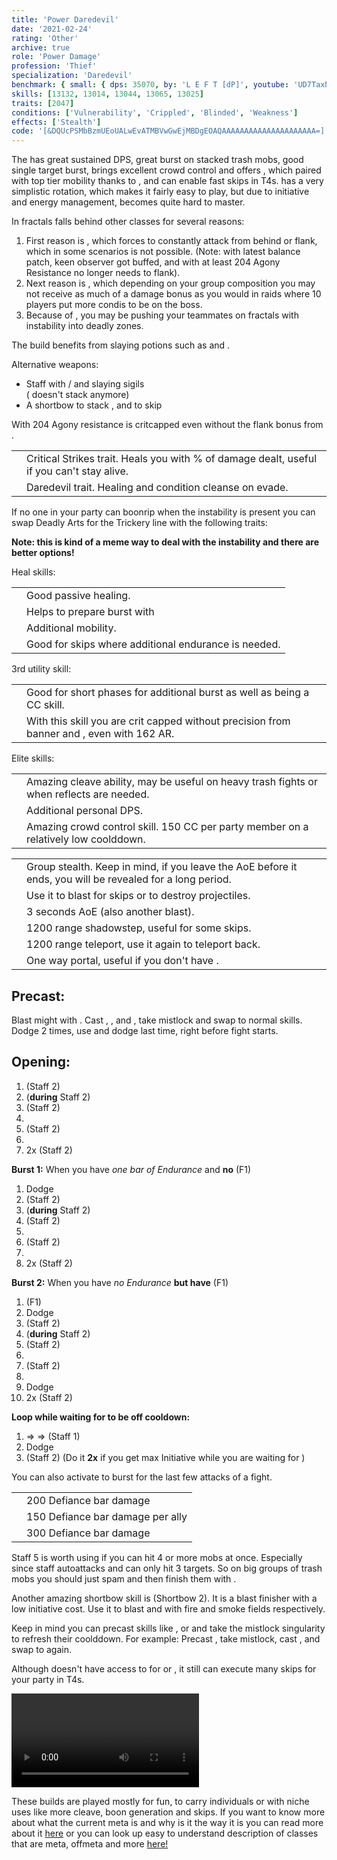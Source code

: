 ```yaml
---
title: 'Power Daredevil'
date: '2021-02-24'
rating: 'Other'
archive: true
role: 'Power Damage'
profession: 'Thief'
specialization: 'Daredevil'
benchmark: { small: { dps: 35070, by: 'L E F T [dP]', youtube: 'UD7TaxND8vc' } }
skills: [13132, 13014, 13044, 13065, 13025]
traits: [2047]
conditions: ['Vulnerability', 'Crippled', 'Blinded', 'Weakness']
effects: ['Stealth']
code: '[&DQUcPSMbBzmUEoUALwEvATMBVwGwEjMBDgEOAQAAAAAAAAAAAAAAAAAAAAA=]'
---
```


The <Specialization name="Daredevil" text="Power Daredevil"/> has great sustained DPS, great burst on stacked trash mobs, good single target burst, brings excellent crowd control and offers <Effect name="Stealth"/>, which paired with top tier mobility thanks to <Skill id="13025"/>, <Skill id="13002"/> and <Skill id="13064"/> can enable fast skips in T4s. <Specialization name="Daredevil"/> has a very simplistic rotation, which makes it fairly easy to play, but due to initiative and energy management, <Specialization name="Daredevil"/> becomes quite hard to master.

In fractals <Specialization name="Daredevil"/> falls behind other classes for several reasons:

1. First reason is <Trait id="1268"/>, which forces <Specialization name="Daredevil"/> to constantly attack from behind or flank, which in some scenarios is not possible. (Note: with latest balance patch, keen observer got buffed, and with at least 204 Agony Resistance <Specialization name="Daredevil"/> no longer needs to flank).
2. Next reason is <Trait id="1257"/>, which depending on your group composition you may not receive as much of a damage bonus as you would in raids where 10 players put more condis to be on the boss.
3. Because of <Trait id="2047"/>, you may be pushing your teammates on fractals with <Instability name="Social Awkwardness"/> instability into deadly zones.

The build benefits from slaying potions such as <Item id="50082"/> and <Item name="Impact" type="Sigil"/>.

<Divider text="Equipment"/>

<CharacterWithAr>
<Character gear={{
  "profession": "Thief",
  "weight": "medium",
  "gear": [
    "Berserker",
    "Berserker",
    "Berserker",
    "Berserker",
    "Berserker",
    "Berserker",
    "Berserker",
    "Berserker",
    "Berserker",
    "Berserker",
    "Berserker",
    "Berserker",
    "Berserker"
  ],
  "attributes": {
    "Health": 15915,
    "Armor": 2361,
    "Power": 3747,
    "Precision": 2383,
    "Toughness": 1243,
    "Vitality": 1427,
    "Ferocity": 1851,
    "Condition Damage": 750,
    "Expertise": 0,
    "Concentration": 243,
    "Healing Power": 0,
    "Agony Resistance": 162,
    "Condition Duration": 0,
    "Boon Duration": 0.162,
    "Critical Chance": 1.0785714285714285,
    "Critical Damage": 2.734,
    "Power Coefficient": 2712,
    "Burning Coefficient": 0.62,
    "Bleeding Coefficient": 0,
    "Poison Coefficient": 0.96,
    "Torment Coefficient": 0,
    "Confusion Coefficient": 0,
    "Flat DPS": 0,
    "Siphon Base Coefficient": 139.75,
    "Effective Power": 40849.76439499816,
    "Power DPS": 42658.668093659995,
    "Siphon DPS": 42658.668093659995,
    "Bleeding Damage": 96.3125,
    "Bleeding Stacks": 0,
    "Bleeding DPS": 0,
    "Burning Damage": 355.421875,
    "Burning Stacks": 0.62,
    "Burning DPS": 220.3615625,
    "Confusion Damage": 118.665625,
    "Confusion Stacks": 0,
    "Confusion DPS": 0,
    "Poison Damage": 112.84375,
    "Poison Stacks": 0.96,
    "Poison DPS": 108.33,
    "Torment Damage": 142.74375,
    "Torment Stacks": 0,
    "Torment DPS": 0,
    "Damage": 43127.10965615999,
    "Effective Health": 102574411.89116149,
    "Survivability": 52147.642039228005,
    "Effective Healing": 390,
    "Healing": 390
  },
  "runeId": 24836,
  "runeName": "Scholar",
  "infusions": [
    49432,
    49432,
    49432,
    49432,
    49432,
    49432,
    49432,
    49432,
    49432,
    49432,
    49432,
    49432,
    49432,
    49432,
    49432,
    49432,
    49432,
    49432
  ],
  "weapons": {
    "weapon1MainType": "Staff",
    "weapon1MainSigil1Id": 24615,
    "weapon1MainSigil2Id": 24868,
    "weapon2MainSigil2Id": 24868
  },
  "consumables": {
    "foodId": 91805,
    "utilityId": 50082
  },
  "skills": {
    "healId": "",
    "utility1Id": "",
    "utility2Id": 30868,
    "utility3Id": 13046,
    "eliteId": ""
  },
  "assumedBuffs": [
    {
      "id": "might",
      "type": "Boon"
    },
    {
      "id": "fury",
      "type": "Boon"
    },
    {
      "id": "protection",
      "type": "Boon"
    },
    {
      "id": "vulnerability",
      "type": "Condition"
    },
    {
      "id": "frostSpirit",
      "gw2id": 12497,
      "type": "Skill"
    },
    {
      "id": "jade-bot-base",
      "type": "Text"
    },
    {
      "id": "jade-bot-per-tier",
      "type": "Text"
    },
    {
      "id": "assassinsPresence",
      "gw2id": 1786,
      "type": "Trait"
    }
  ]
}}>

<div>
Alternative weapons:
</div>

- Staff with <Item id="36053" disableText/> / <Item id="24615" disableText/> and slaying sigils  
  (<Item id="36054"/> doesn't stack anymore)
- A shortbow to stack <Boon name="Might"/>, <Effect name="Stealth"/> and to skip

With 204 Agony resistance <Specialization name="Daredevil"/> is critcapped even without the flank bonus from <Trait id="1268"/>.

</Character>

</CharacterWithAr>

<Divider text="Build"/>

<Grid>
<GridItem sm="7">

<Traits traits1="Deadly Arts" traits1Selected="Dagger Training, Revealed Training, Executioner" traits2="Critical Strikes" traits2Selected="Twin Fangs, Practiced Tolerance, No Quarter" traits3="Daredevil" traits3Selected="Marauders Resilience, Havoc Specialist, Bounding Dodger"/>

<Card title="Alternative traits">

|                                           |                                                                                           |
| ----------------------------------------- | ----------------------------------------------------------------------------------------- |
| <Trait id="1702" size="big" disableText/> | Critical Strikes trait. Heals you with % of damage dealt, useful if you can't stay alive. |
| <Trait id="2023" size="big" disableText/> | Daredevil trait. Healing and condition cleanse on evade.                                  |

If no one in your party can boonrip when the <Instability name="No Pain, No Gain"/> instability is present you can swap Deadly Arts for the Trickery line with the following traits:

<Traits unembossed traits1="Trickery" traits1Id="44" traits1SelectedIds="1163,1277,1158"/>

<Message>

**Note: this is kind of a meme way to deal with the instability and there are better options!**

</Message>

</Card>

</GridItem>

<GridItem sm="5">

<Card title="Alternative skills">

Heal skills:

|                                            |                                                      |
| ------------------------------------------ | ---------------------------------------------------- |
| <Skill id="13050" size="big" disableText/> | Good passive healing.                                |
| <Skill id="13027" size="big" disableText/> | Helps to prepare burst with <Trait id="1704"/>       |
| <Skill id="13021" size="big" disableText/> | Additional mobility.                                 |
| <Skill id="30400" size="big" disableText/> | Good for skips where additional endurance is needed. |

3rd utility skill:

|                                            |                                                                                                             |
| ------------------------------------------ | ----------------------------------------------------------------------------------------------------------- |
| <Skill id="13057" size="big" disableText/> | Good for short phases for additional burst as well as being a CC skill.                                     |
| <Skill id="13062" size="big" disableText/> | With this skill you are crit capped without precision from banner and <Trait id="1268"/>, even with 162 AR. |

Elite skills:

|                                            |                                                                                          |
| ------------------------------------------ | ---------------------------------------------------------------------------------------- |
| <Skill id="13085" size="big" disableText/> | Amazing cleave ability, may be useful on heavy trash fights or when reflects are needed. |
| <Skill id="13082" size="big" disableText/> | Additional personal DPS.                                                                 |
| <Skill id="13132" size="big" disableText/> | Amazing crowd control skill. 150 CC per party member on a relatively low coolddown.      |

</Card>

<Card title="Usefull skills for skips">

|                                            |                                                                                                           |
| ------------------------------------------ | --------------------------------------------------------------------------------------------------------- |
| <Skill id="13117" size="big" disableText/> | Group stealth. Keep in mind, if you leave the AoE before it ends, you will be revealed for a long period. |
| <Skill id="13065" size="big" disableText/> | Use it to blast <Effect name="Stealth"/> for skips or to destroy projectiles.                             |
| <Skill id="13044" size="big" disableText/> | 3 seconds AoE <Effect name="Stealth"/> (also another blast).                                              |
| <Skill id="13064" size="big" disableText/> | 1200 range shadowstep, useful for some skips.                                                             |
| <Skill id="13002" size="big" disableText/> | 1200 range teleport, use it again to teleport back.                                                       |
| <Skill id="13038" size="big" disableText/> | One way portal, useful if you don't have <Item id="78978"/>.                                              |

</Card>

</GridItem>
</Grid>

<Divider text="Details"/>

<Grid>
<GridItem sm="7">
<Card title="Rotation">

## Precast:

Blast might with <Skill id="13041"/>. Cast <Skill id="13037"/>, <Skill id="13055"/>, <Skill id="13096"/> and <Skill id="13082"/>, take mistlock and swap to normal skills. Dodge 2 times, use <Skill id="13027"/> and dodge last time, right before fight starts.

## Opening:

1. <Skill id="29911"/> (Staff 2)
2. <Skill id="13046"/> (**during** Staff 2)
3. <Skill id="29911"/> (Staff 2)
4. <Skill id="30868"/>
5. <Skill id="29911"/> (Staff 2)
6. <Skill id="30693"/>
7. <Skill id="29911"/> 2x (Staff 2)

**Burst 1:** When you have _one bar of Endurance_ and **no** <Skill id="55031"/> (F1)

1. Dodge
2. <Skill id="29911"/> (Staff 2)
3. <Skill id="13046"/> (**during** Staff 2)
4. <Skill id="29911"/> (Staff 2)
5. <Skill id="30868"/>
6. <Skill id="29911"/> (Staff 2)
7. <Skill id="30693"/>
8. <Skill id="29911"/> 2x (Staff 2)

**Burst 2:** When you have _no Endurance_ **but have** <Skill id="55031"/> (F1)

1. <Skill id="55031"/> (F1)
2. Dodge
3. <Skill id="29911"/> (Staff 2)
4. <Skill id="13046"/> (**during** Staff 2)
5. <Skill id="29911"/> (Staff 2)
6. <Skill id="30868"/>
7. <Skill id="29911"/> (Staff 2)
8. <Skill id="30693"/>
9. Dodge
10. <Skill id="29911"/> 2x (Staff 2)

**Loop while waiting for <Skill id="13046"/> to be off cooldown:**

1. <Skill id="30614"/> => <Skill id="30135" disableText/> => <Skill id="30434" disableText/> (Staff 1)
2. Dodge
3. <Skill id="29911"/> (Staff 2) (Do it **2x** if you get max Initiative while you are waiting for <Skill id="13046"/>)

You can also activate <Skill id="13046"/> to burst for the last few attacks of a fight.

</Card>
</GridItem>

<GridItem sm="5">
<Card title="CC skills">

|                     |                                  |
| ------------------- | -------------------------------- |
| <Skill id="30693"/> | 200 Defiance bar damage          |
| <Skill id="13132"/> | 150 Defiance bar damage per ally |
| <Skill id="13057"/> | 300 Defiance bar damage          |

</Card>
<Card title="Tips">

Staff 5 <Skill id="30597"/> is worth using if you can hit 4 or more mobs at once. Especially since staff autoattacks and <Skill id="29911"/> can only hit 3 targets. So on big groups of trash mobs you should just spam <Skill id="30597"/> and then finish them with <Skill id="13085"/>.

Another amazing shortbow skill is <Skill id="13041"/> (Shortbow 2). It is a blast finisher with a low initiative cost. Use it to blast <Boon name="Might"/> and <Effect name="Stealth"/> with fire and smoke fields respectively.

Keep in mind you can precast skills like <Skill id="13037"/>, <Skill id="13082"/> or <Skill id="13132"/> and take the mistlock singularity to refresh their coolddown. For example: Precast <Skill id="13082"/>, take mistlock, cast <Skill id="13132"/>, and swap to <Skill id="13082"/> again.

Although <Specialization name="Daredevil"/> doesn't have access to <Effect name="Superspeed"/> for <Item id="85244"/> or <Item id="49940"/>, it still can execute many skips for your party in T4s.

<Video title="Thief Skips T4s" youtube="Alpgs_GaZV0"/>

</Card>
</GridItem>
</Grid>

<Divider text="Disclaimer"/>

These builds are played mostly for fun, to carry individuals or with niche uses like more cleave, boon generation and skips. If you want to know more about what the current meta is and why is it the way it is you can read more about it [here](/guides/meta-explained) or you can look up easy to understand description of classes that are meta, offmeta and more [here!](/guides/what-should-i-play)
